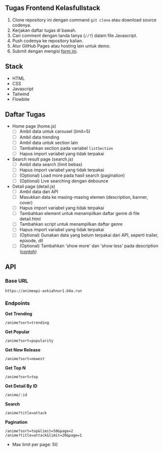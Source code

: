 ## Tugas Frontend Kelasfullstack

1. Clone repository ini dengan command `git clone` atau download source codenya.
2. Kerjakan daftar tugas di bawah.
3. Cari comment dengan tanda tanya (`//?`) dalam file Javascript.
4. Push codenya ke repository kalian.
5. Atur GitHub Pages atau hosting lain untuk demo.
6. Submit dengan mengisi [form ini](https://airtable.com/shrRgvyiYdb76BAMt).

## Stack
- HTML
- CSS
- Javascript
- Tailwind
- Flowbite

## Daftar Tugas
- Home page (home.js)
  - [ ] Ambil data untuk carousel (limit=5)
  - [ ] Ambil data trending
  - [ ] Ambil data untuk section lain
  - [ ] Tambahkan section pada variabel `listSection`
  - [ ] Hapus import variabel yang tidak terpakai
  
- Search result page (search.js)
  - [ ] Ambil data search (limit bebas)
  - [ ] Hapus import variabel yang tidak terpakai
  - [ ] (Optional) Load more pada hasil search (pagination)
  - [ ] (Optional) Live searching dengan debounce

- Detail page (detail.js)
  - [ ] Ambil data dari API
  - [ ] Masukkan data ke masing-masing elemen (description, banner, cover)
  - [ ] Hapus import variabel yang tidak terpakai
  - [ ] Tambahkan element untuk menampilkan daftar genre di file detail.html
  - [ ] Tambahkan script untuk menampilkan daftar genre
  - [ ] Hapus import variabel yang tidak terpakai
  - [ ] (Optional) Gunakan data yang belum terpakai dari API, seperti trailer, episode, dll
  - [ ] (Optional) Tambahkan 'show more' dan 'show less' pada description ([contoh](https://www.geeksforgeeks.org/how-to-create-show-more-and-show-less-functionality-for-hiding-text-using-javascript/))

## API

### Base URL
```
https://animeapi-askiahnur1.b4a.run
```

### Endpoints
**Get Trending**
```
/anime?sort=trending
```
**Get Popular**
```
/anime?sort=popularity
```
**Get New Release**
```
/anime?sort=newest
```
**Get Top N**
```
/anime?sort=top
```
**Get Detail By ID**
```
/anime/:id
```
**Search**
```
/anime?title=attack
```
**Pagination**
```
/anime?sort=top&limit=50&page=2
/anime?title=attack&limit=20&page=1
```
- Max limit per page: 50